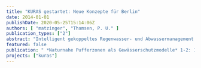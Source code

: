 ```yaml
---
title: "KURAS gestartet: Neue Konzepte für Berlin"
date: 2014-01-01
publishDate: 2020-05-25T15:14:06Z
authors: [ "matzinger", "Thamsen, P. U." ]
publication_types: ["2"]
abstract: "Intelligent gekoppeltes Regenwasser- und Abwassermanagement soll Abwasserentsorgung, Gewässerqualität und Stadtklima verbessern. Das Verbundforschungsprojekt KURAS ist ein durch das Bundesministerium für Bildung und Forschung gefördertes Vorhaben, das im Juni 2013 gestartet wurde. KURAS findet in enger Zusammenarbeit zwischen Fachpartnern aus Forschung und Praxis und Berliner Entscheidungsträgern statt. Die Projektkoordination liegt bei der TU Berlin und dem Kompetenzzentrum Wasser Berlin. Das Projekt hat ein Fördervolumen von 4,5 Mio. € und wird über drei Jahre durchgeführt."
featured: false
publication: " *Naturnahe Pufferzonen als Gewässerschutzmodelle* 1-2: 12-14"
projects: ["kuras"]
---
```


